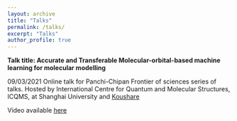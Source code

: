 ```yaml
---
layout: archive
title: "Talks"
permalink: /talks/
excerpt: "Talks"
author_profile: true
---
```


**Talk title: Accurate and Transferable Molecular-orbital-based machine learning for molecular modelling**

09/03/2021 Online talk for Panchi-Chipan Frontier of sciences series of talks. Hosted by International Centre for Quantum and Molecular Structures, ICQMS, at Shanghai University and [Koushare](https://www.koushare.com/)

Video available [here](https://www.koushare.com/video/videodetail/16294)
